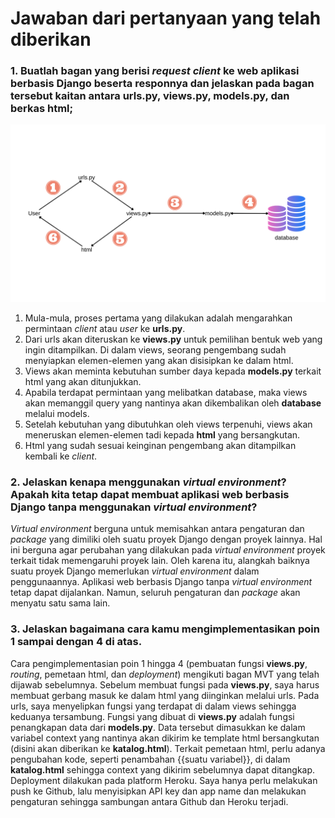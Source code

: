 # Jawaban dari pertanyaan yang telah diberikan

### 1. Buatlah bagan yang berisi *request client* ke web aplikasi berbasis Django beserta responnya dan jelaskan pada bagan tersebut kaitan antara **urls.py**, **views.py**, **models.py**, dan berkas **html**;

![Bagan MVT](/Bagan%20MVT.png)

1. Mula-mula, proses pertama yang dilakukan adalah mengarahkan permintaan *client* atau *user* ke **urls.py**. 
2. Dari urls akan diteruskan ke **views.py** untuk pemilihan bentuk web yang ingin ditampilkan. Di dalam views, seorang pengembang sudah menyiapkan elemen-elemen yang akan disisipkan ke dalam html. 
3. Views akan meminta kebutuhan sumber daya kepada **models.py** terkait html yang akan ditunjukkan.
4. Apabila terdapat permintaan yang melibatkan database, maka views akan memanggil query yang nantinya akan dikembalikan oleh **database** melalui models. 
5. Setelah kebutuhan yang dibutuhkan oleh views terpenuhi, views akan meneruskan elemen-elemen tadi kepada **html** yang bersangkutan.
6. Html yang sudah sesuai keinginan pengembang akan ditampilkan kembali ke *client*.

### 2. Jelaskan kenapa menggunakan *virtual environment*? Apakah kita tetap dapat membuat aplikasi web berbasis Django tanpa menggunakan *virtual environment*?

*Virtual environment* berguna untuk memisahkan antara pengaturan dan *package* yang dimiliki oleh suatu proyek Django dengan proyek lainnya. Hal ini berguna agar perubahan yang dilakukan pada *virtual environment* proyek terkait tidak memengaruhi proyek lain. Oleh karena itu, alangkah baiknya suatu proyek Django memerlukan *virtual environment* dalam penggunaannya. 
Aplikasi web berbasis Django tanpa *virtual environment* tetap dapat dijalankan. Namun, seluruh pengaturan dan *package* akan menyatu satu sama lain.

### 3. Jelaskan bagaimana cara kamu mengimplementasikan poin 1 sampai dengan 4 di atas.

Cara pengimplementasian poin 1 hingga 4 (pembuatan fungsi **views.py**, *routing*, pemetaan html, dan *deployment*) mengikuti bagan MVT yang telah dijawab sebelumnya. 
Sebelum membuat fungsi pada **views.py**, saya harus membuat gerbang masuk ke dalam html yang diinginkan melalui urls. Pada urls, saya menyelipkan fungsi yang terdapat di dalam views sehingga keduanya tersambung. Fungsi yang dibuat di **views.py** adalah fungsi penangkapan data dari **models.py**. Data tersebut dimasukkan ke dalam variabel context yang nantinya akan dikirim ke template html bersangkutan (disini akan diberikan ke **katalog.html**). 
Terkait pemetaan html, perlu adanya pengubahan kode, seperti penambahan {{suatu variabel}}, di dalam **katalog.html** sehingga context yang dikirim sebelumnya dapat ditangkap. 
Deployment dilakukan pada platform Heroku. Saya hanya perlu melakukan push ke Github, lalu menyisipkan API key dan app name dan melakukan pengaturan sehingga sambungan antara Github dan Heroku terjadi.